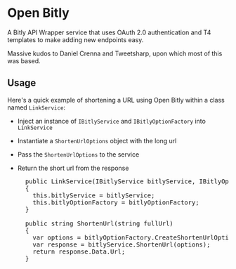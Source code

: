 Open Bitly
==========

A Bitly API Wrapper service that uses OAuth 2.0 authentication and T4 templates to make adding new endpoints easy.

Massive kudos to Daniel Crenna and Tweetsharp, upon which most of this was based.

Usage
-----

Here's a quick example of shortening a URL using Open Bitly within a class named `LinkService`:

* Inject an instance of `IBitlyService` and `IBitlyOptionFactory` into `LinkService`
* Instantiate a `ShortenUrlOptions` object with the long url
* Pass the `ShortenUrlOptions` to the service
* Return the short url from the response


    <pre>
    public LinkService(IBitlyService bitlyService, IBitlyOptionFactory bitlyOptionFactory)
    {
      this.bitlyService = bitlyService;
      this.bitlyOptionFactory = bitlyOptionFactory;
    }

    public string ShortenUrl(string fullUrl)
    {
      var options = bitlyOptionFactory.CreateShortenUrlOptions(HttpUtility.UrlEncode(fullUrl));
      var response = bitlyService.ShortenUrl(options);
      return response.Data.Url;
    }
    </pre>
